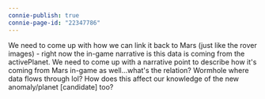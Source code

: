 ```yaml
---
connie-publish: true
connie-page-id: "22347786"
---
```


We need to come up with how we can link it back to Mars (just like the rover images) - right now the in-game narrative is this data is coming from the activePlanet. We need to come up with a narrative point to describe how it's coming from Mars in-game as well...what's the relation?
Wormhole where data flows through lol?
How does this affect our knowledge of the new anomaly/planet [candidate] too?